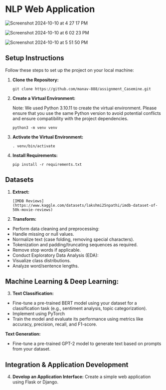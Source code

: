 # NLP Web Application
![Screenshot 2024-10-10 at 4 27 17 PM](https://github.com/user-attachments/assets/78d36e8a-74a2-4c3f-b5d5-f0624a79df05)



![Screenshot 2024-10-10 at 6 02 23 PM](https://github.com/user-attachments/assets/b6055fb3-29df-47e8-acb6-3c1aa61adf68)




![Screenshot 2024-10-10 at 5 51 50 PM](https://github.com/user-attachments/assets/7cfbd2f5-4faf-4bd8-a9cc-b6867e687923)






## Setup Instructions


Follow these steps to set up the project on your local machine:

1. **Clone the Repository:**
   ```
   git clone https://github.com/manav-888/assignment_Casemine.git
   ```

2. **Create a Virtual Environment:**

   Note: We used Python 3.10.11 to create the virtual environment. Please ensure that you use the same Python version to avoid potential conflicts and ensure compatibility with the project dependencies.
   ```
   python3 -m venv venv
   ```

4. **Activate the Virtual Environment:**
   ```
   . venv/bin/activate
   ```

5. **Install Requirements:**
   ```
   pip install -r requirements.txt

   ```
## Datasets
1. **Extract:**
   ```
   [IMDB Reviews](https://www.kaggle.com/datasets/lakshmi25npathi/imdb-dataset-of-50k-movie-reviews)
   ```
2. **Transform:**
- Perform data cleaning and preprocessing:
- Handle missing or null values.
- Normalize text (case folding, removing special characters).
- Tokenization and padding/truncating sequences as required.
- Remove stop words if applicable.
- Conduct Exploratory Data Analysis (EDA):
- Visualize class distributions.
- Analyze word/sentence lengths.

## Machine Learning & Deep Learning:

3. **Text Classification:**
 
- Fine-tune a pre-trained BERT model using your dataset for a classification task (e.g., sentiment analysis, topic categorization).
- Implement using PyTorch
- Train the model and evaluate its performance using metrics like accuracy, precision, recall, and F1-score.

**Text Generation:**
- Fine-tune a pre-trained GPT-2 model to generate text based on prompts from your dataset.

## Integration & Application Development

4. **Develop an Application Interface:**
   Create a simple web application using Flask or Django.





